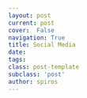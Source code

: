 ```yaml
---
layout: post
current: post
cover:  False
navigation: True
title: Social Media
date: 
tags:
class: post-template
subclass: 'post'
author: spiros
---
```


<a class="social-link social-link-tw" href="https://twitter.com/{{ site.twitter }}" target="_blank" rel="noopener"><i class="fab fa-twitter fa-2x"></i></a>
<a class="social-link social-link-gh" href="https://github.com/{{ site.github }}" target="_blank" rel="noopener"><i class="fab fa-github fa-2x"></i></a>
<a class="social-link social-link-li" href="https://linkedin.com/in/{{ site.linkedin }}" target="_blank" rel="noopener"><i class="fab fa-linkedin-in fa-2x"></i></a>
<a class="social-link social-link-li" href="mailto:{{ site.email | encode_email }}" target="_blank" rel="noopener" title="Email"><i class="fas fa-envelope fa-2x"></i></a>
<a class="social-link social-link-li" href="https://scholar.google.com/citations?user={{ site.scholar_userid }}" target="_blank" rel="noopener" title="Google Scholar"><i class="ai ai-google-scholar ai-2x"></i></a>
<a class="social-link social-link-li" href="https://orcid.org/{{ site.orcid_id }}" target="_blank" title="ORCID" rel="noopener"><i class="ai ai-orcid ai-2x"></i></a>